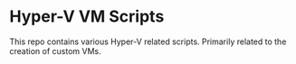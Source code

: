# Hyper-V VM Scripts

This repo contains various Hyper-V related scripts. Primarily related to the creation of custom VMs.